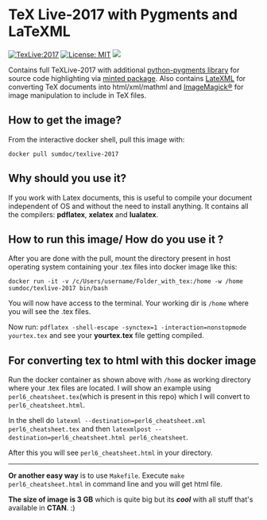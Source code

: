 # TeX Live-2017 with Pygments and LaTeXML

[![TexLive:2017](https://img.shields.io/badge/TeX%20Live-2017-blue.svg)](https://www.tug.org/texlive/acquire.html)
[![License: MIT](https://img.shields.io/badge/License-MIT-yellow.svg)](https://opensource.org/licenses/MIT) 
[![](https://images.microbadger.com/badges/image/sumdoc/texlive-2017.svg)](https://microbadger.com/images/sumdoc/texlive-2017 "Get your own image badge on microbadger.com")

Contains full TeXLive-2017 with additional [python-pygments library](http://pygments.org/) for source code highlighting via [minted package](https://www.ctan.org/pkg/minted).
Also contains [LateXML](https://dlmf.nist.gov/LaTeXML/) for converting TeX documents into html/xml/mathml and [ImageMagick®](https://www.imagemagick.org/script/index.php) for image manipulation to include in TeX files.


## How to get the image?

From the interactive docker shell, pull this image with:

`docker pull sumdoc/texlive-2017`

## Why should you use it?

If you work with Latex documents, this is useful to compile your document independent of OS and without the need to install anything.  It contains all the compilers: **pdflatex**, **xelatex** and **lualatex**.

## How to run this image/ How do you use it ?

After you are done with the pull, mount the directory present in host operating system containing your .tex files 
into docker image like this:

`docker run -it -v /c/Users/username/Folder_with_tex:/home -w /home sumdoc/texlive-2017 bin/bash`


You will now have access to the terminal. Your working dir is `/home` where you will see the .tex files.

Now run:
`pdflatex -shell-escape -synctex=1 -interaction=nonstopmode yourtex.tex` and see your **yourtex.tex** file getting compiled.


## For converting tex to html with this docker image


Run the  docker container as shown above with `/home` as working directory where your .tex files are located.
I will show an example using `perl6_cheatsheet.tex`(which is present in this repo) which I will convert to `perl6_cheatsheet.html`.

In the shell do `latexml --destination=perl6_cheatsheet.xml perl6_cheatsheet.tex` and then
`latexmlpost --destination=perl6_cheatsheet.html perl6_cheatsheet`.

After this you will see `perl6_cheatsheet.html` in your directory.

---

**Or another easy way** is to use `Makefile`. Execute `make perl6_cheatsheet.html` in command line and you will get html file.



**The size of image is 3 GB** which is quite big but
its ***cool*** with all stuff that's available in **CTAN**. :)


